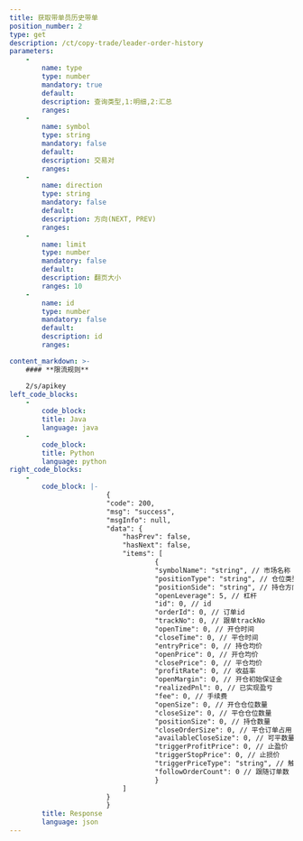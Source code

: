 ```yaml
---
title: 获取带单员历史带单
position_number: 2
type: get
description: /ct/copy-trade/leader-order-history
parameters:
    -
        name: type
        type: number
        mandatory: true
        default:
        description: 查询类型,1:明细,2:汇总
        ranges:
    -
        name: symbol
        type: string
        mandatory: false
        default:
        description: 交易对
        ranges:
    -
        name: direction
        type: string
        mandatory: false
        default:
        description: 方向(NEXT, PREV)
        ranges:
    -
        name: limit
        type: number
        mandatory: false
        default:
        description: 翻页大小
        ranges: 10
    -
        name: id
        type: number
        mandatory: false
        default:
        description: id
        ranges:

content_markdown: >-
    #### **限流规则**

    2/s/apikey
left_code_blocks:
    -
        code_block:
        title: Java
        language: java
    -
        code_block:
        title: Python
        language: python
right_code_blocks:
    -
        code_block: |-
                        {
                        "code": 200,
                        "msg": "success",
                        "msgInfo": null,
                        "data": {
                            "hasPrev": false,
                            "hasNext": false,
                            "items": [
                                    {
                                    "symbolName": "string", // 市场名称
                                    "positionType": "string", // 仓位类型:CROSSED(全仓);ISOLATED(逐仓)
                                    "positionSide": "string", // 持仓方向:LONG;SHORT
                                    "openLeverage": 5, // 杠杆
                                    "id": 0, // id
                                    "orderId": 0, // 订单id
                                    "trackNo": 0, // 跟单trackNo
                                    "openTime": 0, // 开仓时间
                                    "closeTime": 0, // 平仓时间
                                    "entryPrice": 0, // 持仓均价
                                    "openPrice": 0, // 开仓均价
                                    "closePrice": 0, // 平仓均价
                                    "profitRate": 0, // 收益率
                                    "openMargin": 0, // 开仓初始保证金
                                    "realizedPnl": 0, // 已实现盈亏
                                    "fee": 0, // 手续费
                                    "openSize": 0, // 开仓仓位数量
                                    "closeSize": 0, // 平仓仓位数量
                                    "positionSize": 0, // 持仓数量
                                    "closeOrderSize": 0, // 平仓订单占用
                                    "availableCloseSize": 0, // 可平数量
                                    "triggerProfitPrice": 0, // 止盈价
                                    "triggerStopPrice": 0, // 止损价
                                    "triggerPriceType": "string", // 触发价格类型:LATEST_PRICE,MARK_PRICE
                                    "followOrderCount": 0 // 跟随订单数
                                    }
                            ]
                        }
                        }
        title: Response
        language: json
---
```

